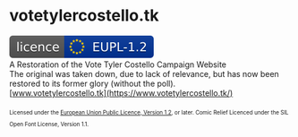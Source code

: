 # votetylercostello.tk
[![License](/img/eupl_1.2.svg)](/LICENCE.txt)<br />
A Restoration of the Vote Tyler Costello Campaign Website<br />
The original was taken down, due to lack of relevance, but has now been restored to its former glory (without the poll).<br />
[www.votetylercostello.tk](https://www.votetylercostello.tk/)<br /><br />
<sub><sup>Licensed under the [European Union Public Licence, Version 1.2](/LICENCE.txt), or later.
Comic Relief Licenced under the SIL Open Font License, Version 1.1.</sup></sub>
